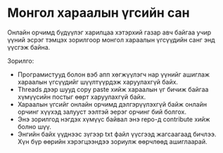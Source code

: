 # Монгол хараалын үгсийн сан
Онлайн орчимд бүдүүлэг харилцаа хэтэрхий газар авч байгаа учир үүний эсрэг тэмцэх зорилгоор монгол хараалын үгсүүдийн санг энд үүсгэж байна.

Зорилго:
- Програмистууд болон вэб апп хөгжүүлэгч нар үүнийг ашиглаж хараалын үгсүүдийг шүүлтүүрдэж харуулахгүй байх.
- Threads дээр шууд copy paste хийж хараалын үг бичиж байгаа хүмүүсийн постыг өөрт харуулахгүй байх.
- Хараалын үгсийг онлайн орчимд дэлгэрүүлэхгүй байж онлайн орчинг хүүхэд залууст ээлтэй эерэг орчинг бий болгох.
- Энэ зорилгод нэгдэх хүмүүс байвал энэ repo-д contribute хийж болно шүү.
- Энгийн байх үүднээс зүгээр txt файл үүсгээд жагсаагаад бичлээ. Хүн бүр өөрийн хэрэгцээндээ зориулж өөрчлөөд ашиглаарай.
